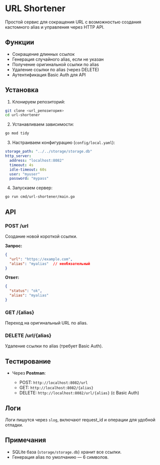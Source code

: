 # URL Shortener

Простой сервис для сокращения URL с возможностью создания кастомного alias и управления через HTTP API.

## Функции

* Сокращение длинных ссылок
* Генерация случайного alias, если не указан
* Получение оригинальной ссылки по alias
* Удаление ссылки по alias (через DELETE)
* Аутентификация Basic Auth для API

## Установка

1. Клонируем репозиторий:

```bash
git clone <url_репозитория>
cd url-shortener
```

2. Устанавливаем зависимости:

```bash
go mod tidy
```

3. Настраиваем конфигурацию (`config/local.yaml`):

```yaml
storage_path: "../../storage/storage.db"
http_server:
  address: "localhost:8082"
  timeout: 4s
  idle-timeout: 60s
  user: "myuser"
  password: "mypass"
```

4. Запускаем сервер:

```bash
go run cmd/url-shortener/main.go
```

## API

### POST /url

Создание новой короткой ссылки.

**Запрос:**

```json
{
  "url": "https://example.com",
  "alias": "myalias"  // необязательный
}
```

**Ответ:**

```json
{
  "status": "ok",
  "alias": "myalias"
}
```

### GET /{alias}

Переход на оригинальный URL по alias.

### DELETE /url/{alias}

Удаление ссылки по alias (требует Basic Auth).

## Тестирование

* Через **Postman**:

    * POST: `http://localhost:8082/url`
    * GET: `http://localhost:8082/{alias}`
    * DELETE: `http://localhost:8082/url/{alias}` (с Basic Auth)

## Логи

Логи пишутся через `slog`, включают request\_id и операции для удобной отладки.

## Примечания

* SQLite база (`storage/storage.db`) хранит все ссылки.
* Генерация alias по умолчанию — 6 символов.